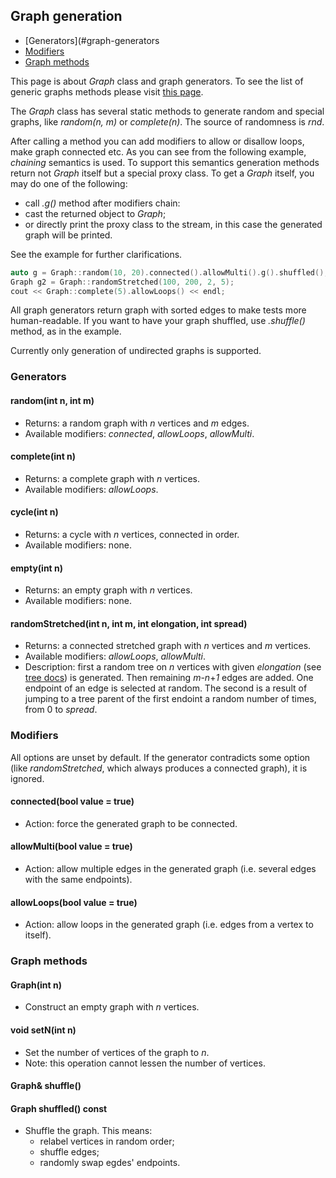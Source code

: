 ## Graph generation

* [Generators](#graph-generators
* [Modifiers](#modifiers)
* [Graph methods](#graph-methods)

This page is about *Graph* class and graph generators. To see the list of generic graphs methods please visit [this page](/generic_graph.md).

The *Graph* class has several static methods to generate random and special graphs, like *random(n, m)* or *complete(n)*. The source of randomness is *rnd*.

After calling a method you can add modifiers to allow or disallow loops, make graph connected etc. As you can see from the following example, *chaining* semantics is used. To support this semantics generation methods return not *Graph* itself but a special proxy class. To get a *Graph* itself, you may do one of the following:
* call *.g()* method after modifiers chain:
* cast the returned object to *Graph*;
* or directly print the proxy class to the stream, in this case the generated graph will be printed.

See the example for further clarifications.

```cpp
auto g = Graph::random(10, 20).connected().allowMulti().g().shuffled();
Graph g2 = Graph::randomStretched(100, 200, 2, 5);
cout << Graph::complete(5).allowLoops() << endl;
```

All graph generators return graph with sorted edges to make tests more human-readable. If you want to have your graph shuffled, use *.shuffle()* method, as in the example.

Currently only generation of undirected graphs is supported.

### Generators
#### random(int n, int m)
* Returns: a random graph with *n* vertices and *m* edges.
* Available modifiers: *connected*, *allowLoops*, *allowMulti*.

#### complete(int n)
* Returns: a complete graph with *n* vertices.
* Available modifiers: *allowLoops*.

#### cycle(int n)
* Returns: a cycle with *n* vertices, connected in order.
* Available modifiers: none.

#### empty(int n)
* Returns: an empty graph with *n* vertices.
* Available modifiers: none.

#### randomStretched(int n, int m, int elongation, int spread)
* Returns: a connected stretched graph with *n* vertices and *m* vertices.
* Available modifiers: *allowLoops*, *allowMulti*.
* Description: first a random tree on *n* vertices with given *elongation* (see [tree docs](/tree.md)) is generated. Then remaining *m*-*n*+*1* edges are added. One endpoint of an edge is selected at random. The second is a result of jumping to a tree parent of the first endoint a random number of times, from 0 to *spread*.

### Modifiers
All options are unset by default. If the generator contradicts some option (like *randomStretched*, which always produces a connected graph), it is ignored.
#### connected(bool value = true)
* Action: force the generated graph to be connected.
#### allowMulti(bool value = true)
* Action: allow multiple edges in the generated graph (i.e. several edges with the same endpoints).
#### allowLoops(bool value = true)
* Action: allow loops in the generated graph (i.e. edges from a vertex to itself).

### Graph methods
#### Graph(int n)
* Construct an empty graph with *n* vertices.
#### void setN(int n)
* Set the number of vertices of the graph to *n*.
* Note: this operation cannot lessen the number of vertices.

#### Graph& shuffle()
#### Graph shuffled() const
* Shuffle the graph. This means:
    * relabel vertices in random order;
    * shuffle edges;
    * randomly swap egdes' endpoints.
